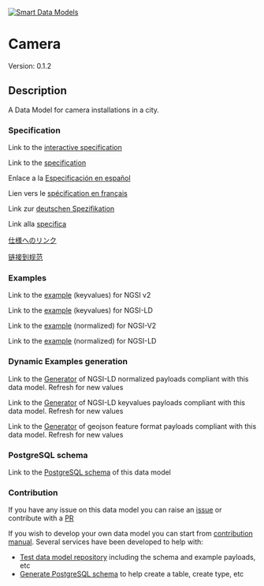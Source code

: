 [![Smart Data Models](https://smartdatamodels.org/wp-content/uploads/2022/01/SmartDataModels_logo.png "Logo")](https://smartdatamodels.org)
# Camera
Version: 0.1.2

## Description 

A Data Model for camera installations in a city.
### Specification

Link to the [interactive specification](https://swagger.lab.fiware.org/?url=https://smart-data-models.github.io/dataModel.Device/Camera/swagger.yaml)

Link to the [specification](https://github.com/smart-data-models/dataModel.Device/blob/master/Camera/doc/spec.md)

Enlace a la [Especificación en español](https://github.com/smart-data-models/dataModel.Device/blob/master/Camera/doc/spec_ES.md)

Lien vers le [spécification en français](https://github.com/smart-data-models/dataModel.Device/blob/master/Camera/doc/spec_FR.md)

Link zur [deutschen Spezifikation](https://github.com/smart-data-models/dataModel.Device/blob/master/Camera/doc/spec_DE.md)

Link alla [specifica](https://github.com/smart-data-models/dataModel.Device/blob/master/Camera/doc/spec_IT.md)

[仕様へのリンク](https://github.com/smart-data-models/dataModel.Device/blob/master/Camera/doc/spec_JA.md)

[链接到规范](https://github.com/smart-data-models/dataModel.Device/blob/master/Camera/doc/spec_ZH.md)
### Examples

Link to the [example](https://smart-data-models.github.io/dataModel.Device/Camera/examples/example.json) (keyvalues) for NGSI v2

Link to the [example](https://smart-data-models.github.io/dataModel.Device/Camera/examples/example.jsonld) (keyvalues) for NGSI-LD

Link to the [example](https://smart-data-models.github.io/dataModel.Device/Camera/examples/example-normalized.json) (normalized) for NGSI-V2

Link to the [example](https://smart-data-models.github.io/dataModel.Device/Camera/examples/example-normalized.jsonld) (normalized) for NGSI-LD
### Dynamic Examples generation

Link to the [Generator](https://smartdatamodels.org/extra/ngsi-ld_generator.php?schemaUrl=https://raw.githubusercontent.com/smart-data-models/dataModel.Device/master/Camera/schema.json&email=info@smartdatamodels.org) of NGSI-LD normalized payloads compliant with this data model. Refresh for new values

Link to the [Generator](https://smartdatamodels.org/extra/ngsi-ld_generator_keyvalues.php?schemaUrl=https://raw.githubusercontent.com/smart-data-models/dataModel.Device/master/Camera/schema.json&email=info@smartdatamodels.org) of NGSI-LD keyvalues payloads compliant with this data model. Refresh for new values

Link to the [Generator](https://smartdatamodels.org/extra/geojson_features_generator.php?schemaUrl=https://raw.githubusercontent.com/smart-data-models/dataModel.Device/master/Camera/schema.json&email=info@smartdatamodels.org) of geojson feature format payloads compliant with this data model. Refresh for new values
### PostgreSQL schema

Link to the [PostgreSQL schema](https://github.com/smart-data-models/dataModel.Device/blob/master/Camera/schema.sql) of this data model
### Contribution

 If you have any issue on this data model you can raise an [issue](https://github.com/smart-data-models/dataModel.Device/issues)  or contribute with a [PR](https://github.com/smart-data-models/dataModel.Device/pulls)

 If you wish to develop your own data model you can start from [contribution manual](https://bit.ly/contribution_manual). Several services have been developed to help with: 
 - [Test data model repository](https://smartdatamodels.org/index.php/data-models-contribution-api/) including the schema and example payloads, etc
 - [Generate PostgreSQL schema](https://smartdatamodels.org/index.php/sql-service/) to help create a table, create type, etc